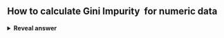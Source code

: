 ## How to calculate Gini Impurity&nbsp; for numeric data
<details>
<summary><b>Reveal answer</b></summary>
1. Sort from highest to lowest.<br>2. Then calculate average numeric feature (e.g. age) for all pairs of rows<br>3. Then calculate gini impurity for each average<br>4. Pick the most pure, then repeat for next leaf (without that row now)<br><br><br><img src="../../../../../media/paste-8cf25346425a3a09deb25c017e28d940d4a92cd7.jpg">
</details>
